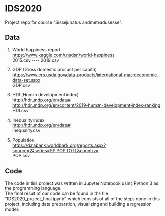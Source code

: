 # IDS2020
Project repo for course "Sissejuhatus andmeteadusesse".

## Data
1) World happiness report  
https://www.kaggle.com/unsdsn/world-happiness  
2015.csv ---- 2019.csv

2) GDP (Gross domestic product per capita)  
https://www.ers.usda.gov/data-products/international-macroeconomic-data-set.aspx  
GDP.csv

3) HDI (Human development index)  
http://hdr.undp.org/en/data#  
http://hdr.undp.org/en/content/2019-human-development-index-ranking  
HDI.csv

4) Inequality index  
http://hdr.undp.org/en/data#   
inequality.csv

5) Population  
https://databank.worldbank.org/reports.aspx?source=2&series=SP.POP.TOTL&country=  
POP.csv  

## Code

The code in this project was written in Jupyter Notebook using Python 3 as the programming language.  
The final result of our code can be found in the file "IDS2020_project_final.ipynb", which consists of all of the steps done in this project, including data preparation, visualizing and building a regression model.  

